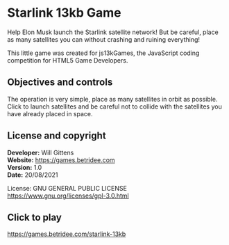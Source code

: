 # Starlink 13kb Game
Help Elon Musk launch the Starlink satellite network! But be careful, place as many satellites you can without crashing and ruining everything!

This little game was created for js13kGames, the JavaScript coding competition for HTML5 Game Developers.

## Objectives and controls

The operation is very simple, place as many satellites in orbit as possible. Click to launch satellites and be careful not to collide with the satellites you have already placed in space.

## License and copyright

**Developer:** Will Gittens<br>
**Website:** https://games.betridee.com<br>
**Version:** 1.0<br>
**Date:** 20/08/2021
	
License: GNU GENERAL PUBLIC LICENSE<br>
https://www.gnu.org/licenses/gpl-3.0.html

## Click to play

https://games.betridee.com/starlink-13kb
